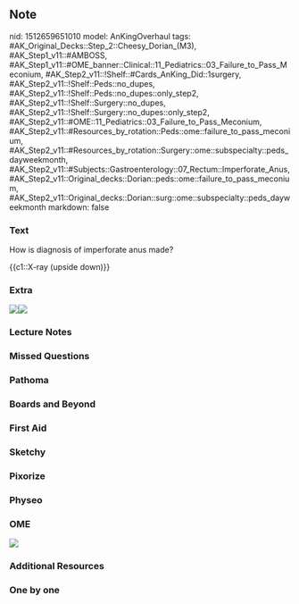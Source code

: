 ## Note
nid: 1512659651010
model: AnKingOverhaul
tags: #AK_Original_Decks::Step_2::Cheesy_Dorian_(M3), #AK_Step1_v11::#AMBOSS, #AK_Step1_v11::#OME_banner::Clinical::11_Pediatrics::03_Failure_to_Pass_Meconium, #AK_Step2_v11::!Shelf::#Cards_AnKing_Did::1surgery, #AK_Step2_v11::!Shelf::Peds::no_dupes, #AK_Step2_v11::!Shelf::Peds::no_dupes::only_step2, #AK_Step2_v11::!Shelf::Surgery::no_dupes, #AK_Step2_v11::!Shelf::Surgery::no_dupes::only_step2, #AK_Step2_v11::#OME::11_Pediatrics::03_Failure_to_Pass_Meconium, #AK_Step2_v11::#Resources_by_rotation::Peds::ome::failure_to_pass_meconium, #AK_Step2_v11::#Resources_by_rotation::Surgery::ome::subspecialty::peds_dayweekmonth, #AK_Step2_v11::#Subjects::Gastroenterology::07_Rectum::Imperforate_Anus, #AK_Step2_v11::Original_decks::Dorian::peds::ome::failure_to_pass_meconium, #AK_Step2_v11::Original_decks::Dorian::surg::ome::subspecialty::peds_dayweekmonth
markdown: false

### Text
How is diagnosis of imperforate anus made?
<div>
  {{c1::X-ray (upside down)}}
</div>

### Extra
<div>
  <img src="paste-2476271984443393.jpg"><i><img src=
  "paste-4357811257475073.jpg"></i>
</div>

### Lecture Notes


### Missed Questions


### Pathoma


### Boards and Beyond


### First Aid


### Sketchy


### Pixorize


### Physeo


### OME
<div class="ome-widget">
  <a href=
  "https://onlinemeded.org/spa/pediatrics/failure-to-pass-meconium/acquire?ref=anki">
  <img src="_OME_AnkiFlashcards_Lesson_5.png"></a>
</div>

### Additional Resources


### One by one

